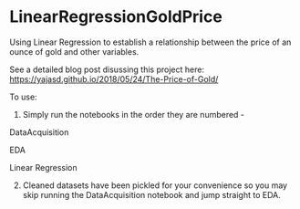 # LinearRegressionGoldPrice
Using Linear Regression to establish a relationship between the price of an ounce of gold and other variables.

See a detailed blog post disussing this project here:
https://yajasd.github.io/2018/05/24/The-Price-of-Gold/

To use:

1. Simply run the notebooks in the order they are numbered -

  DataAcquisition
  
  EDA
  
  Linear Regression
  
2. Cleaned datasets have been pickled for your convenience so you may skip running the DataAcquisition notebook and jump straight to EDA.
